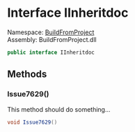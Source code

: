 ﻿# Interface IInheritdoc

Namespace: [BuildFromProject](BuildFromProject.md)  
Assembly: BuildFromProject.dll

```csharp
public interface IInheritdoc
```

## Methods

### <a id="BuildFromProject_IInheritdoc_Issue7629"></a>Issue7629\(\)

This method should do something...

```csharp
void Issue7629()
```

